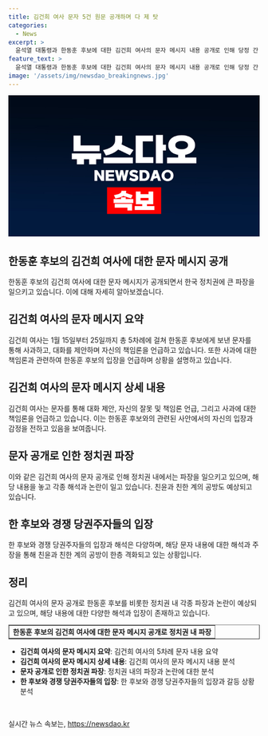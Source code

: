 ```yaml
---
title: 김건희 여사 문자 5건 원문 공개하며 다 제 탓
categories:
  - News
excerpt: >
  윤석열 대통령과 한동훈 후보에 대한 김건희 여사의 문자 메시지 내용 공개로 인해 당정 간 논의가 공개 소통으로 전환되면서 정치권 내 갈등이 증폭되고 있다. 김 여사의 사과 의사를 왜곡하고 있다는 친윤 인사들의 주장과 함께, 한 후보 측은 사실상 사과하지 않겠다는 입장을 재차 강조하며 대통령실의 당무개입 프레임을 앞세우고 있다. 이로 인해 친윤(친윤석열)계와 친한(친한동훈)계의 공방도 한층 격화되고 있어, 관심이 집중되고 있는 상황이다.
feature_text: >
  윤석열 대통령과 한동훈 후보에 대한 김건희 여사의 문자 메시지 내용 공개로 인해 당정 간 논의가 공개 소통으로 전환되면서 정치권 내 갈등이 증폭되고 있다. 김 여사의 사과 의사를 왜곡하고 있다는 친윤 인사들의 주장과 함께, 한 후보 측은 사실상 사과하지 않겠다는 입장을 재차 강조하며 대통령실의 당무개입 프레임을 앞세우고 있다. 이로 인해 친윤(친윤석열)계와 친한(친한동훈)계의 공방도 한층 격화되고 있어, 관심이 집중되고 있는 상황이다.
image: '/assets/img/newsdao_breakingnews.jpg'
---
```


<p><img src="/assets/img/newsdao_breakingnews.jpg" alt="ranknews 속보" /></p>

<h2 data-ke-size="size26">한동훈 후보의 김건희 여사에 대한 문자 메시지 공개</h2>

<p data-ke-size="size16">한동훈 후보의 김건희 여사에 대한 문자 메시지가 공개되면서 한국 정치권에 큰 파장을 일으키고 있습니다. 이에 대해 자세히 알아보겠습니다.</p>

<h2 data-ke-size="size26">김건희 여사의 문자 메시지 요약</h2>

<p data-ke-size="size16">김건희 여사는 1월 15일부터 25일까지 총 5차례에 걸쳐 한동훈 후보에게 보낸 문자를 통해 사과하고, 대화를 제안하며 자신의 책임론을 언급하고 있습니다. 또한 사과에 대한 책임론과 관련하여 한동훈 후보의 입장을 언급하며 상황을 설명하고 있습니다.</p>

<h2 data-ke-size="size26">김건희 여사의 문자 메시지 상세 내용</h2>

<p data-ke-size="size16">김건희 여사는 문자를 통해 대화 제안, 자신의 잘못 및 책임론 언급, 그리고 사과에 대한 책임론을 언급하고 있습니다. 이는 한동훈 후보와의 관련된 사안에서의 자신의 입장과 감정을 전하고 있음을 보여줍니다.</p>

<h2 data-ke-size="size26">문자 공개로 인한 정치권 파장</h2>

<p data-ke-size="size16">이와 같은 김건희 여사의 문자 공개로 인해 정치권 내에서는 파장을 일으키고 있으며, 해당 내용을 놓고 각종 해석과 논란이 일고 있습니다. 친윤과 친한 계의 공방도 예상되고 있습니다.</p>

<h2 data-ke-size="size26">한 후보와 경쟁 당권주자들의 입장</h2>

<p data-ke-size="size16">한 후보와 경쟁 당권주자들의 입장과 해석은 다양하며, 해당 문자 내용에 대한 해석과 주장을 통해 친윤과 친한 계의 공방이 한층 격화되고 있는 상황입니다.</p>

<h2 data-ke-size="size26">정리</h2>

<p data-ke-size="size16">김건희 여사의 문자 공개로 한동훈 후보를 비롯한 정치권 내 각종 파장과 논란이 예상되고 있으며, 해당 내용에 대한 다양한 해석과 입장이 존재하고 있습니다.</p>

<table style="width: 100%;" border="1">
<tbody>
<tr>
<td style="text-align: center; height: 17px;"><b>한동훈 후보의 김건희 여사에 대한 문자 메시지 공개로 정치권 내 파장</b></td>
</tr>
</tbody>
</table>

<ul>
<li><strong>김건희 여사의 문자 메시지 요약</strong>: 김건희 여사의 5차례 문자 내용 요약</li>
<li><strong>김건희 여사의 문자 메시지 상세 내용</strong>: 김건희 여사의 문자 메시지 내용 분석</li>
<li><strong>문자 공개로 인한 정치권 파장</strong>: 정치권 내의 파장과 논란에 대한 분석</li>
<li><strong>한 후보와 경쟁 당권주자들의 입장</strong>: 한 후보와 경쟁 당권주자들의 입장과 갈등 상황 분석</li>
</ul>

<p data-ke-size="size16">&nbsp;</p>
실시간 뉴스 속보는, <a href="https://newsdao.kr" rel="dofollow">https://newsdao.kr</a>


